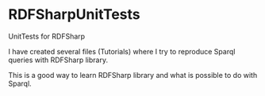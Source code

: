 # RDFSharpUnitTests
UnitTests for RDFSharp

I have created several files (Tutorials) where I try to reproduce Sparql queries with RDFSharp library.

This is a good way to learn RDFSharp library and what is possible to do with Sparql.
